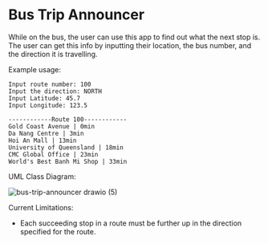 # Bus Trip Announcer

While on the bus, the user can use this app to find out what the next stop is. The user can get this info by inputting their location, the bus number, and the direction it is travelling.

Example usage:
```
Input route number: 100
Input the direction: NORTH
Input Latitude: 45.7
Input Longitude: 123.5

------------Route 100------------
Gold Coast Avenue | 0min
Da Nang Centre | 3min
Hoi An Mall | 13min
University of Queensland | 18min
CMC Global Office | 23min
World's Best Banh Mi Shop | 33min
```

UML Class Diagram:

![bus-trip-announcer drawio (5)](https://user-images.githubusercontent.com/101725589/216879457-9ba0663f-ebe7-464f-a00f-a4ca66c90737.png)

Current Limitations:
- Each succeeding stop in a route must be further up in the direction specified for the route.
